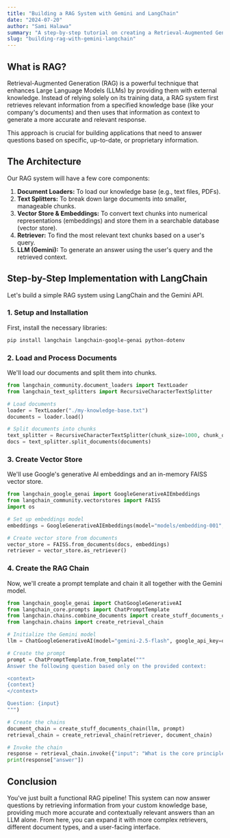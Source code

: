 ```yaml
---
title: "Building a RAG System with Gemini and LangChain"
date: "2024-07-20"
author: "Sami Halawa"
summary: "A step-by-step tutorial on creating a Retrieval-Augmented Generation (RAG) system using Google's Gemini Pro and the LangChain framework to build powerful, context-aware AI applications."
slug: "building-rag-with-gemini-langchain"
---
```


## What is RAG?

Retrieval-Augmented Generation (RAG) is a powerful technique that enhances Large Language Models (LLMs) by providing them with external knowledge. Instead of relying solely on its training data, a RAG system first retrieves relevant information from a specified knowledge base (like your company's documents) and then uses that information as context to generate a more accurate and relevant response.

This approach is crucial for building applications that need to answer questions based on specific, up-to-date, or proprietary information.

## The Architecture

Our RAG system will have a few core components:
1.  **Document Loaders:** To load our knowledge base (e.g., text files, PDFs).
2.  **Text Splitters:** To break down large documents into smaller, manageable chunks.
3.  **Vector Store & Embeddings:** To convert text chunks into numerical representations (embeddings) and store them in a searchable database (vector store).
4.  **Retriever:** To find the most relevant text chunks based on a user's query.
5.  **LLM (Gemini):** To generate an answer using the user's query and the retrieved context.

## Step-by-Step Implementation with LangChain

Let's build a simple RAG system using LangChain and the Gemini API.

### 1. Setup and Installation
First, install the necessary libraries:
```bash
pip install langchain langchain-google-genai python-dotenv
```

### 2. Load and Process Documents
We'll load our documents and split them into chunks.

```python
from langchain_community.document_loaders import TextLoader
from langchain_text_splitters import RecursiveCharacterTextSplitter

# Load documents
loader = TextLoader("./my-knowledge-base.txt")
documents = loader.load()

# Split documents into chunks
text_splitter = RecursiveCharacterTextSplitter(chunk_size=1000, chunk_overlap=100)
docs = text_splitter.split_documents(documents)
```

### 3. Create Vector Store
We'll use Google's generative AI embeddings and an in-memory FAISS vector store.

```python
from langchain_google_genai import GoogleGenerativeAIEmbeddings
from langchain_community.vectorstores import FAISS
import os

# Set up embeddings model
embeddings = GoogleGenerativeAIEmbeddings(model="models/embedding-001", google_api_key=os.environ["API_KEY"])

# Create vector store from documents
vector_store = FAISS.from_documents(docs, embeddings)
retriever = vector_store.as_retriever()
```

### 4. Create the RAG Chain
Now, we'll create a prompt template and chain it all together with the Gemini model.

```python
from langchain_google_genai import ChatGoogleGenerativeAI
from langchain_core.prompts import ChatPromptTemplate
from langchain.chains.combine_documents import create_stuff_documents_chain
from langchain.chains import create_retrieval_chain

# Initialize the Gemini model
llm = ChatGoogleGenerativeAI(model="gemini-2.5-flash", google_api_key=os.environ["API_KEY"])

# Create the prompt
prompt = ChatPromptTemplate.from_template("""
Answer the following question based only on the provided context:

<context>
{context}
</context>

Question: {input}
""")

# Create the chains
document_chain = create_stuff_documents_chain(llm, prompt)
retrieval_chain = create_retrieval_chain(retriever, document_chain)

# Invoke the chain
response = retrieval_chain.invoke({"input": "What is the core principle of our company?"})
print(response["answer"])
```

## Conclusion
You've just built a functional RAG pipeline! This system can now answer questions by retrieving information from your custom knowledge base, providing much more accurate and contextually relevant answers than an LLM alone. From here, you can expand it with more complex retrievers, different document types, and a user-facing interface.